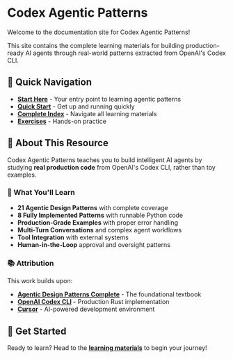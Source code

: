 # Codex Agentic Patterns

Welcome to the documentation site for Codex Agentic Patterns!

This site contains the complete learning materials for building production-ready AI agents through real-world patterns extracted from OpenAI's Codex CLI.

## 🚀 Quick Navigation

- **[Start Here](learning-material/00-READ-ME-FIRST/)** - Your entry point to learning agentic patterns
- **[Quick Start](learning-material/QUICKSTART/)** - Get up and running quickly  
- **[Complete Index](learning-material/INDEX/)** - Navigate all learning materials
- **[Exercises](learning-material/EXERCISES/)** - Hands-on practice

## 📖 About This Resource

Codex Agentic Patterns teaches you to build intelligent AI agents by studying **real production code** from OpenAI's Codex CLI, rather than toy examples.

### 🎯 What You'll Learn

- **21 Agentic Design Patterns** with complete coverage
- **8 Fully Implemented Patterns** with runnable Python code  
- **Production-Grade Examples** with proper error handling
- **Multi-Turn Conversations** and complex agent workflows
- **Tool Integration** with external systems
- **Human-in-the-Loop** approval and oversight patterns

### 📚 Attribution

This work builds upon:

- **[Agentic Design Patterns Complete](https://docs.google.com/document/d/1rsaK53T3Lg5KoGwvf8ukOUvbELRtH-V0LnOIFDxBryE/preview?pli=1&tab=t.0#heading=h.pxcur8v2qagu)** - The foundational textbook
- **[OpenAI Codex CLI](https://github.com/openai/codex)** - Production Rust implementation  
- **[Cursor](https://cursor.sh/)** - AI-powered development environment

## 🚀 Get Started

Ready to learn? Head to the **[learning materials](learning-material/00-READ-ME-FIRST/)** to begin your journey!
<!-- Trigger rebuild -->
